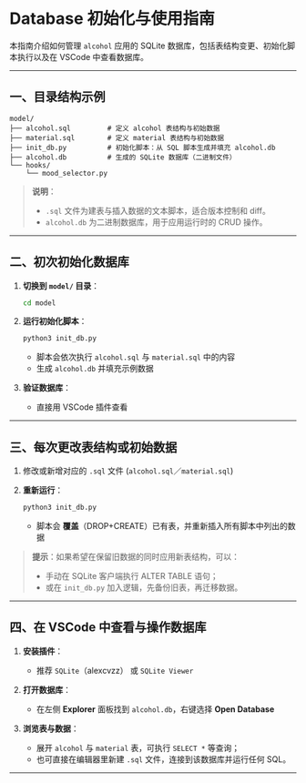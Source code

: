 # Database 初始化与使用指南

本指南介绍如何管理 `alcohol` 应用的 SQLite 数据库，包括表结构变更、初始化脚本执行以及在 VSCode 中查看数据库。

---

## 一、目录结构示例

```
model/
├── alcohol.sql         # 定义 alcohol 表结构与初始数据
├── material.sql        # 定义 material 表结构与初始数据
├── init_db.py          # 初始化脚本：从 SQL 脚本生成并填充 alcohol.db
├── alcohol.db          # 生成的 SQLite 数据库（二进制文件）
└── hooks/
    └── mood_selector.py
```

> **说明**：
>
> * `.sql` 文件为建表与插入数据的文本脚本，适合版本控制和 diff。
> * `alcohol.db` 为二进制数据库，用于应用运行时的 CRUD 操作。

---

## 二、初次初始化数据库

1. **切换到 `model/` 目录**：

   ```bash
   cd model
   ```

2. **运行初始化脚本**：

   ```bash
   python3 init_db.py
   ```

   * 脚本会依次执行 `alcohol.sql` 与 `material.sql` 中的内容
   * 生成 `alcohol.db` 并填充示例数据

3. **验证数据库**：

   * 直接用 VSCode 插件查看

---

## 三、每次更改表结构或初始数据

1. 修改或新增对应的 `.sql` 文件 (`alcohol.sql`／`material.sql`)
2. **重新运行**：

   ```bash
   python3 init_db.py
   ```

   * 脚本会 **覆盖**（DROP+CREATE）已有表，并重新插入所有脚本中列出的数据

> **提示**：如果希望在保留旧数据的同时应用新表结构，可以：
>
> * 手动在 SQLite 客户端执行 ALTER TABLE 语句；
> * 或在 `init_db.py` 加入逻辑，先备份旧表，再迁移数据。

---

## 四、在 VSCode 中查看与操作数据库

1. **安装插件**：

   * 推荐 `SQLite`（alexcvzz） 或 `SQLite Viewer`
2. **打开数据库**：

   * 在左侧 **Explorer** 面板找到 `alcohol.db`，右键选择 **Open Database**
3. **浏览表与数据**：

   * 展开 `alcohol` 与 `material` 表，可执行 `SELECT *` 等查询；
   * 也可直接在编辑器里新建 `.sql` 文件，连接到该数据库并运行任何 SQL。

---